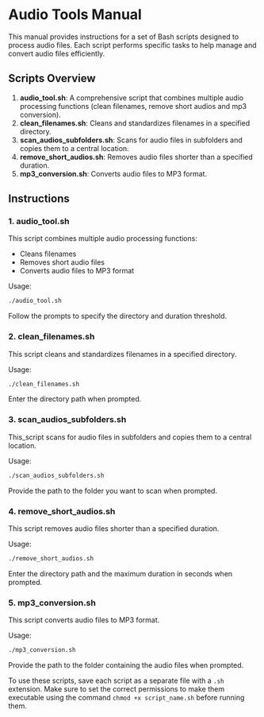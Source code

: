 # Audio Tools Manual

This manual provides instructions for a set of Bash scripts designed to process audio files. Each script performs specific tasks to help manage and convert audio files efficiently.

## Scripts Overview

1. **audio_tool.sh**: A comprehensive script that combines multiple audio processing functions (clean filenames, remove short audios and mp3 conversion).
2. **clean_filenames.sh**: Cleans and standardizes filenames in a specified directory.
3. **scan_audios_subfolders.sh**: Scans for audio files in subfolders and copies them to a central location.
4. **remove_short_audios.sh**: Removes audio files shorter than a specified duration.
5. **mp3_conversion.sh**: Converts audio files to MP3 format.

## Instructions

### 1. audio_tool.sh

This script combines multiple audio processing functions:
- Cleans filenames
- Removes short audio files
- Converts audio files to MP3 format

Usage:
```bash
./audio_tool.sh
```

Follow the prompts to specify the directory and duration threshold.

### 2. clean_filenames.sh

This script cleans and standardizes filenames in a specified directory.

Usage:
```bash
./clean_filenames.sh
```

Enter the directory path when prompted.

### 3. scan_audios_subfolders.sh

This_script scans for audio files in subfolders and copies them to a central location.

Usage:
```bash
./scan_audios_subfolders.sh
```

Provide the path to the folder you want to scan when prompted.

### 4. remove_short_audios.sh

This script removes audio files shorter than a specified duration.

Usage:
```bash
./remove_short_audios.sh
```

Enter the directory path and the maximum duration in seconds when prompted.

### 5. mp3_conversion.sh

This script converts audio files to MP3 format.

Usage:
```bash
./mp3_conversion.sh
```

Provide the path to the folder containing the audio files when prompted.

To use these scripts, save each script as a separate file with a `.sh` extension. Make sure to set the correct permissions to make them executable using the command `chmod +x script_name.sh` before running them.
